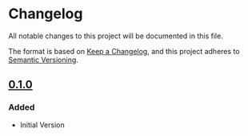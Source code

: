 # Changelog

All notable changes to this project will be documented in this file.

The format is based on [Keep a Changelog](https://keepachangelog.com/en/1.0.0/),
and this project adheres to [Semantic Versioning](https://semver.org/spec/v2.0.0.html).

## [0.1.0]

### Added

* Initial Version

[0.1.0]: https://github.com/DVPE-cloud/wadtfy-custom-components/tree/irsa-0.1.0/charts/irsa
